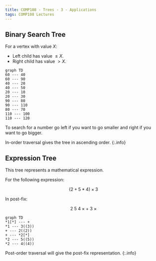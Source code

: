 ```yaml
---
title: COMP108 - Trees - 3 - Applications
tags: COMP108 Lectures
---
```

## Binary Search Tree
For a vertex with value $X$:

* Left child has value $\leq X$.
* Right child has value $> X$.

```mermaid
graph TD
60 --- 40
60 --- 90
40 --- 20
40 --- 50
20 --- 10
20 --- 30
90 --- 80
90 --- 110
80 --- 70
110 --- 100
110 --- 120
```

To search for a number go left if you want to go smaller and right if you want to go bigger.

In-order traversal gives the tree in ascending order.
{:.info}

## Expression Tree
This tree represents a mathematical expression.

For the following expression:

$$(2+5*4)\times3$$

In post-fix:

$$2\ 5\ 4 \times+\ 3\ \times$$

```mermaid
graph TD
*1[*] --- +
*1 --- 3((3))
+ --- 2((2))
+ --- *2[*]
*2 --- 5((5))
*2 --- 4((4))
```

Post-order traversal will give the post-fix representation.
{:.info}